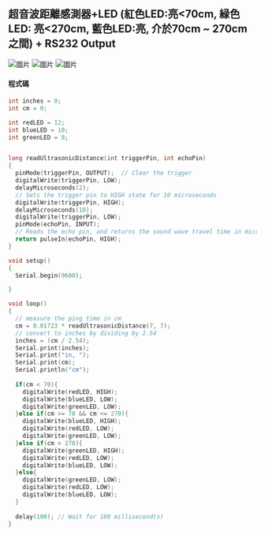 <H2>超音波距離感測器+LED (紅色LED:亮<70cm, 緑色LED: 亮<270cm, 藍色LED:亮, 介於70cm ~ 270cm之間) + RS232 Output</H1>

![圖片](https://user-images.githubusercontent.com/16370565/134790434-5e979b63-a7a3-49e0-8c47-3b90f7c19f04.png)
![圖片](https://user-images.githubusercontent.com/16370565/134790439-52d6300e-412d-4309-b884-f99308b86dd3.png)
![圖片](https://user-images.githubusercontent.com/16370565/134790447-519ec5bf-7cc9-4dab-8ca8-b38bec7df094.png)

<H4>程式碼</H4>

````C
int inches = 0;
int cm = 0;

int redLED = 12;
int blueLED = 10;
int greenLED = 8;


long readUltrasonicDistance(int triggerPin, int echoPin)
{
  pinMode(triggerPin, OUTPUT);  // Clear the trigger
  digitalWrite(triggerPin, LOW);
  delayMicroseconds(2);
  // Sets the trigger pin to HIGH state for 10 microseconds
  digitalWrite(triggerPin, HIGH);
  delayMicroseconds(10);
  digitalWrite(triggerPin, LOW);
  pinMode(echoPin, INPUT);
  // Reads the echo pin, and returns the sound wave travel time in microseconds
  return pulseIn(echoPin, HIGH);
}

void setup()
{
  Serial.begin(9600);

}

void loop()
{
  // measure the ping time in cm
  cm = 0.01723 * readUltrasonicDistance(7, 7);
  // convert to inches by dividing by 2.54
  inches = (cm / 2.54);
  Serial.print(inches);
  Serial.print("in, ");
  Serial.print(cm);
  Serial.println("cm");
  
  if(cm < 70){
    digitalWrite(redLED, HIGH);
    digitalWrite(blueLED, LOW);
    digitalWrite(greenLED, LOW); 
  }else if(cm >= 70 && cm <= 270){
    digitalWrite(blueLED, HIGH);
    digitalWrite(redLED, LOW);
    digitalWrite(greenLED, LOW); 
  }else if(cm > 270){
    digitalWrite(greenLED, HIGH);
    digitalWrite(redLED, LOW);
    digitalWrite(blueLED, LOW); 
  }else{
    digitalWrite(greenLED, LOW);
    digitalWrite(redLED, LOW);
    digitalWrite(blueLED, LOW); 
  }
  
  delay(100); // Wait for 100 millisecond(s)
}
````
